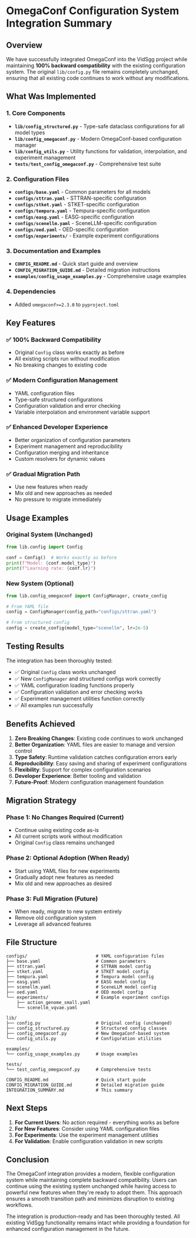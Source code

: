# OmegaConf Configuration System Integration Summary

## Overview

We have successfully integrated OmegaConf into the VidSgg project while maintaining **100% backward compatibility** with the existing configuration system. The original `lib/config.py` file remains completely unchanged, ensuring that all existing code continues to work without any modifications.

## What Was Implemented

### 1. Core Components

- **`lib/config_structured.py`** - Type-safe dataclass configurations for all model types
- **`lib/config_omegaconf.py`** - Modern OmegaConf-based configuration manager
- **`lib/config_utils.py`** - Utility functions for validation, interpolation, and experiment management
- **`tests/test_config_omegaconf.py`** - Comprehensive test suite

### 2. Configuration Files

- **`configs/base.yaml`** - Common parameters for all models
- **`configs/sttran.yaml`** - STTRAN-specific configuration
- **`configs/stket.yaml`** - STKET-specific configuration
- **`configs/tempura.yaml`** - Tempura-specific configuration
- **`configs/easg.yaml`** - EASG-specific configuration
- **`configs/scenellm.yaml`** - SceneLLM-specific configuration
- **`configs/oed.yaml`** - OED-specific configuration
- **`configs/experiments/`** - Example experiment configurations

### 3. Documentation and Examples

- **`CONFIG_README.md`** - Quick start guide and overview
- **`CONFIG_MIGRATION_GUIDE.md`** - Detailed migration instructions
- **`examples/config_usage_examples.py`** - Comprehensive usage examples

### 4. Dependencies

- Added `omegaconf>=2.3.0` to `pyproject.toml`

## Key Features

### ✅ 100% Backward Compatibility
- Original `Config` class works exactly as before
- All existing scripts run without modification
- No breaking changes to existing code

### ✅ Modern Configuration Management
- YAML configuration files
- Type-safe structured configurations
- Configuration validation and error checking
- Variable interpolation and environment variable support

### ✅ Enhanced Developer Experience
- Better organization of configuration parameters
- Experiment management and reproducibility
- Configuration merging and inheritance
- Custom resolvers for dynamic values

### ✅ Gradual Migration Path
- Use new features when ready
- Mix old and new approaches as needed
- No pressure to migrate immediately

## Usage Examples

### Original System (Unchanged)
```python
from lib.config import Config

conf = Config()  # Works exactly as before
print(f"Model: {conf.model_type}")
print(f"Learning rate: {conf.lr}")
```

### New System (Optional)
```python
from lib.config_omegaconf import ConfigManager, create_config

# From YAML file
config = ConfigManager(config_path="configs/sttran.yaml")

# From structured config
config = create_config(model_type="scenellm", lr=2e-5)
```

## Testing Results

The integration has been thoroughly tested:

- ✅ Original `Config` class works unchanged
- ✅ New `ConfigManager` and structured configs work correctly
- ✅ YAML configuration loading functions properly
- ✅ Configuration validation and error checking works
- ✅ Experiment management utilities function correctly
- ✅ All examples run successfully

## Benefits Achieved

1. **Zero Breaking Changes**: Existing code continues to work unchanged
2. **Better Organization**: YAML files are easier to manage and version control
3. **Type Safety**: Runtime validation catches configuration errors early
4. **Reproducibility**: Easy saving and sharing of experiment configurations
5. **Flexibility**: Support for complex configuration scenarios
6. **Developer Experience**: Better tooling and validation
7. **Future-Proof**: Modern configuration management foundation

## Migration Strategy

### Phase 1: No Changes Required (Current)
- Continue using existing code as-is
- All current scripts work without modification
- Original `Config` class remains unchanged

### Phase 2: Optional Adoption (When Ready)
- Start using YAML files for new experiments
- Gradually adopt new features as needed
- Mix old and new approaches as desired

### Phase 3: Full Migration (Future)
- When ready, migrate to new system entirely
- Remove old configuration system
- Leverage all advanced features

## File Structure

```
configs/                          # YAML configuration files
├── base.yaml                     # Common parameters
├── sttran.yaml                   # STTRAN model config
├── stket.yaml                    # STKET model config
├── tempura.yaml                  # Tempura model config
├── easg.yaml                     # EASG model config
├── scenellm.yaml                 # SceneLLM model config
├── oed.yaml                      # OED model config
└── experiments/                  # Example experiment configs
    ├── action_genome_small.yaml
    └── scenellm_vqvae.yaml

lib/
├── config.py                     # Original config (unchanged)
├── config_structured.py          # Structured config classes
├── config_omegaconf.py           # New OmegaConf-based system
└── config_utils.py               # Configuration utilities

examples/
└── config_usage_examples.py      # Usage examples

tests/
└── test_config_omegaconf.py      # Comprehensive tests

CONFIG_README.md                  # Quick start guide
CONFIG_MIGRATION_GUIDE.md         # Detailed migration guide
INTEGRATION_SUMMARY.md            # This summary
```

## Next Steps

1. **For Current Users**: No action required - everything works as before
2. **For New Features**: Consider using YAML configuration files
3. **For Experiments**: Use the experiment management utilities
4. **For Validation**: Enable configuration validation in new scripts

## Conclusion

The OmegaConf integration provides a modern, flexible configuration system while maintaining complete backward compatibility. Users can continue using the existing system unchanged while having access to powerful new features when they're ready to adopt them. This approach ensures a smooth transition path and minimizes disruption to existing workflows.

The integration is production-ready and has been thoroughly tested. All existing VidSgg functionality remains intact while providing a foundation for enhanced configuration management in the future.
